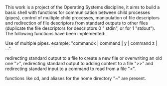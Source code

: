 This work is a project of the Operating Systems discipline, it aims to build a basic shell with functions for communication between child processes (pipes), control of multiple child processes, manipulation of file descriptors and redirection of file descriptors from standard outputs to other files (duplicate the file descriptors for descriptors 0 " stdin", or for 1 "stdout").
The following functions have been implemented:

  Use of multiple pipes. example: "commandx | command | y | command z | ...".
  
  redirecting standard output to a file to create a new file or overwriting an old one ">", redirecting standard output to adding content to a file ">>" and       redirecting standard input to a command to read from a file "<".
  
  functions like cd, and aliases for the home directory "~" are present.
  
  
